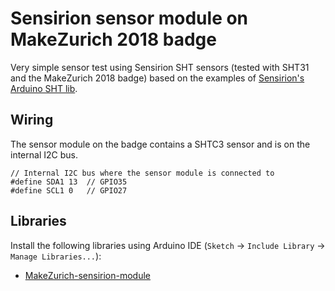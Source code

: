 # Sensirion sensor module on MakeZurich 2018 badge

Very simple sensor test using Sensirion SHT sensors (tested with SHT31 and the MakeZurich 2018 badge) based on the examples of [Sensirion's Arduino SHT lib](https://github.com/Sensirion/arduino-sht).

## Wiring

The sensor module on the badge contains a SHTC3 sensor and is on the internal I2C bus.

    // Internal I2C bus where the sensor module is connected to
    #define SDA1 13  // GPIO35
    #define SCL1 0   // GPIO27

## Libraries

Install the following libraries using Arduino IDE (`Sketch` -> `Include Library` -> `Manage Libraries...`):

* [MakeZurich-sensirion-module](https://github.com/rac2030/arduino-IoTBadge-SensorModule)
